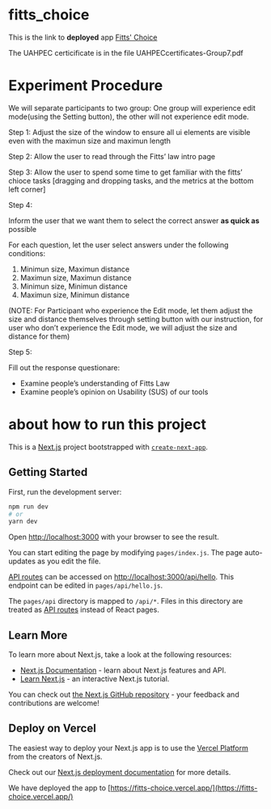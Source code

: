# fitts_choice
This is the link to **deployed** app [Fitts' Choice](https://fitts-choice.vercel.app/)

The UAHPEC certicificate is in the file UAHPECcertificates-Group7.pdf


# Experiment Procedure

We will separate participants to two group: One group will experience edit mode(using the Setting button), the other will not experience edit mode.

Step 1: Adjust the size of the window to ensure all ui elements are visible even with the maximun size and maximun length 

Step 2: Allow the user to read through the Fitts’ law intro page

Step 3: Allow the user to spend some time to get familiar with the fitts’ chioce tasks [dragging and dropping tasks, and the metrics at the bottom left corner]

Step 4: 

Inform the user that we want them to select the correct answer **as quick as** possible

For each question, let the user select answers under the following conditions:

1. Minimun size, Maximun distance
2. Maximun size, Maximun distance
3. Minimun size, Minimun distance
4. Maximun size, Minimun distance

(NOTE: For Participant who experience the Edit mode, let them adjust the size and distance themselves through setting button with our instruction, for user who don’t experience the Edit mode, we will adjust the size and distance for them)

Step 5:

Fill out the response questionare:

- Examine people’s understanding of Fitts Law
- Examine people’s opinion on Usability (SUS) of our tools


# about how to run this project
This is a [Next.js](https://nextjs.org/) project bootstrapped with [`create-next-app`](https://github.com/vercel/next.js/tree/canary/packages/create-next-app).

## Getting Started

First, run the development server:

```bash
npm run dev
# or
yarn dev
```

Open [http://localhost:3000](http://localhost:3000) with your browser to see the result.

You can start editing the page by modifying `pages/index.js`. The page auto-updates as you edit the file.

[API routes](https://nextjs.org/docs/api-routes/introduction) can be accessed on [http://localhost:3000/api/hello](http://localhost:3000/api/hello). This endpoint can be edited in `pages/api/hello.js`.

The `pages/api` directory is mapped to `/api/*`. Files in this directory are treated as [API routes](https://nextjs.org/docs/api-routes/introduction) instead of React pages.

## Learn More

To learn more about Next.js, take a look at the following resources:

- [Next.js Documentation](https://nextjs.org/docs) - learn about Next.js features and API.
- [Learn Next.js](https://nextjs.org/learn) - an interactive Next.js tutorial.

You can check out [the Next.js GitHub repository](https://github.com/vercel/next.js/) - your feedback and contributions are welcome!

## Deploy on Vercel

The easiest way to deploy your Next.js app is to use the [Vercel Platform](https://vercel.com/new?utm_medium=default-template&filter=next.js&utm_source=create-next-app&utm_campaign=create-next-app-readme) from the creators of Next.js.

Check out our [Next.js deployment documentation](https://nextjs.org/docs/deployment) for more details.

We have deployed the app to [https://fitts-choice.vercel.app/](https://fitts-choice.vercel.app/)